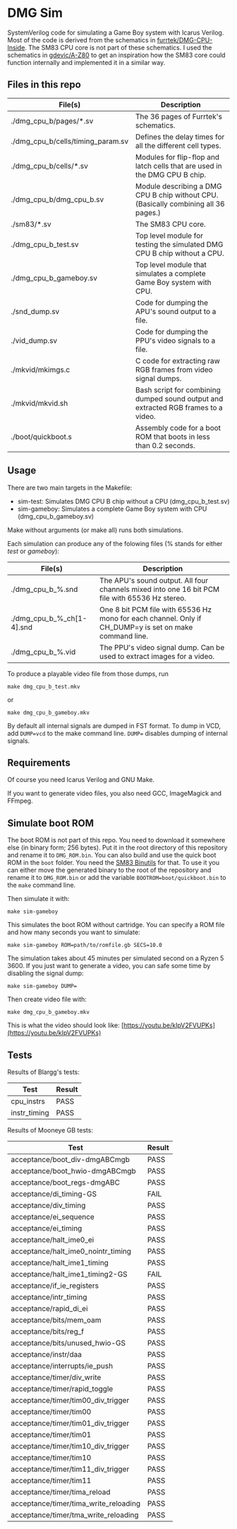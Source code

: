 DMG Sim
=======

SystemVerilog code for simulating a Game Boy system with Icarus Verilog.
Most of the code is derived from the schematics in
[furrtek/DMG-CPU-Inside](https://github.com/furrtek/DMG-CPU-Inside).
The SM83 CPU core is not part of these schematics. I used the schematics in
[gdevic/A-Z80](https://github.com/gdevic/A-Z80) to get an inspiration how the
SM83 core could function internally and implemented it in a similar way.


Files in this repo
------------------

| File(s)                           | Description                                                                         |
| --------------------------------- | ----------------------------------------------------------------------------------- |
| ./dmg_cpu_b/pages/*.sv            | The 36 pages of Furrtek's schematics.                                               |
| ./dmg_cpu_b/cells/timing_param.sv | Defines the delay times for all the different cell types.                           |
| ./dmg_cpu_b/cells/*.sv            | Modules for flip-flop and latch cells that are used in the DMG CPU B chip.          |
| ./dmg_cpu_b/dmg_cpu_b.sv          | Module describing a DMG CPU B chip without CPU. (Basically combining all 36 pages.) |
| ./sm83/*.sv                       | The SM83 CPU core.                                                                  |
| ./dmg_cpu_b_test.sv               | Top level module for testing the simulated DMG CPU B chip without a CPU.            |
| ./dmg_cpu_b_gameboy.sv            | Top level module that simulates a complete Game Boy system with CPU.                |
| ./snd_dump.sv                     | Code for dumping the APU's sound output to a file.                                  |
| ./vid_dump.sv                     | Code for dumping the PPU's video signals to a file.                                 |
| ./mkvid/mkimgs.c                  | C code for extracting raw RGB frames from video signal dumps.                       |
| ./mkvid/mkvid.sh                  | Bash script for combining dumped sound output and extracted RGB frames to a video.  |
| ./boot/quickboot.s                | Assembly code for a boot ROM that boots in less than 0.2 seconds.


Usage
-----

There are two main targets in the Makefile:

 * sim-test: Simulates DMG CPU B chip without a CPU (dmg_cpu_b_test.sv)
 * sim-gameboy: Simulates a complete Game Boy system with CPU (dmg_cpu_b_gameboy.sv)

Make without arguments (or make all) runs both simulations.

Each simulation can produce any of the folowing files (% stands for either *test* or *gameboy*):

| File(s)                   | Description                                                                                            |
| ------------------------- | ------------------------------------------------------------------------------------------------------ |
| ./dmg_cpu_b_%.snd         | The APU's sound output. All four channels mixed into one 16 bit PCM file with 65536 Hz stereo.         |
| ./dmg_cpu_b_%_ch[1-4].snd | One 8 bit PCM file with 65536 Hz mono for each channel. Only if CH_DUMP=y is set on make command line. |
| ./dmg_cpu_b_%.vid         | The PPU's video signal dump. Can be used to extract images for a video.                                |

To produce a playable video file from those dumps, run
```
make dmg_cpu_b_test.mkv
```
or
```
make dmg_cpu_b_gameboy.mkv
```

By default all internal signals are dumped in FST format. To dump in VCD, add `DUMP=vcd` to the make command line. `DUMP=`
disables dumping of internal signals.


Requirements
------------

Of course you need Icarus Verilog and GNU Make.

If you want to generate video files, you also need GCC, ImageMagick and FFmpeg.


Simulate boot ROM
-----------------

The boot ROM is not part of this repo. You need to download it somewhere else (in binary form; 256 bytes).
Put it in the root directory of this repository and rename it to `DMG_ROM.bin`. You can also build and use
the quick boot ROM in the `boot` folder. You need the [SM83 Binutils](https://github.com/msinger/binutils-sm83)
for that. To use it you can either move the generated binary to the root of the repository and rename it
to `DMG_ROM.bin` or add the variable `BOOTROM=boot/quickboot.bin` to the `make` command line.

Then simulate it with:
```
make sim-gameboy
```

This simulates the boot ROM without cartridge. You can specify a ROM file and how many seconds you want to
simulate:
```
make sim-gameboy ROM=path/to/romfile.gb SECS=10.0
```

The simulation takes about 45 minutes per simulated second on a Ryzen 5 3600. If you just want to generate a
video, you can safe some time by disabling the signal dump:
```
make sim-gameboy DUMP=
```

Then create video file with:
```
make dmg_cpu_b_gameboy.mkv
```

This is what the video should look like: [https://youtu.be/kIpV2FVUPKs](https://youtu.be/kIpV2FVUPKs)


Tests
-----

Results of Blargg's tests:

| Test         | Result |
| ------------ | ------ |
| cpu_instrs   | PASS   |
| instr_timing | PASS   |

Results of Mooneye GB tests:

| Test                                  | Result |
| ------------------------------------- | ------ |
| acceptance/boot_div-dmgABCmgb         | PASS   |
| acceptance/boot_hwio-dmgABCmgb        | PASS   |
| acceptance/boot_regs-dmgABC           | PASS   |
| acceptance/di_timing-GS               | FAIL   |
| acceptance/div_timing                 | PASS   |
| acceptance/ei_sequence                | PASS   |
| acceptance/ei_timing                  | PASS   |
| acceptance/halt_ime0_ei               | PASS   |
| acceptance/halt_ime0_nointr_timing    | PASS   |
| acceptance/halt_ime1_timing           | PASS   |
| acceptance/halt_ime1_timing2-GS       | FAIL   |
| acceptance/if_ie_registers            | PASS   |
| acceptance/intr_timing                | PASS   |
| acceptance/rapid_di_ei                | PASS   |
| acceptance/bits/mem_oam               | PASS   |
| acceptance/bits/reg_f                 | PASS   |
| acceptance/bits/unused_hwio-GS        | PASS   |
| acceptance/instr/daa                  | PASS   |
| acceptance/interrupts/ie_push         | PASS   |
| acceptance/timer/div_write            | PASS   |
| acceptance/timer/rapid_toggle         | PASS   |
| acceptance/timer/tim00_div_trigger    | PASS   |
| acceptance/timer/tim00                | PASS   |
| acceptance/timer/tim01_div_trigger    | PASS   |
| acceptance/timer/tim01                | PASS   |
| acceptance/timer/tim10_div_trigger    | PASS   |
| acceptance/timer/tim10                | PASS   |
| acceptance/timer/tim11_div_trigger    | PASS   |
| acceptance/timer/tim11                | PASS   |
| acceptance/timer/tima_reload          | PASS   |
| acceptance/timer/tima_write_reloading | PASS   |
| acceptance/timer/tma_write_reloading  | PASS   |
